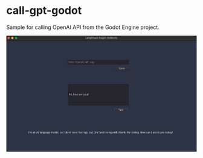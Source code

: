 # call-gpt-godot

Sample for calling OpenAI API from the Godot Engine project.

![screen shot](./img/screenshot.png)
